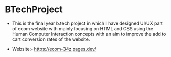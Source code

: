 # BTechProject
- This is the final year b.tech project in which I have designed UI/UX part of ecom website with mainly focusing on HTML and CSS using the Human Computer Interaction concepts with an aim to improve the add to cart conversion rates of the website.

- Website:- https://ecom-34z.pages.dev/

